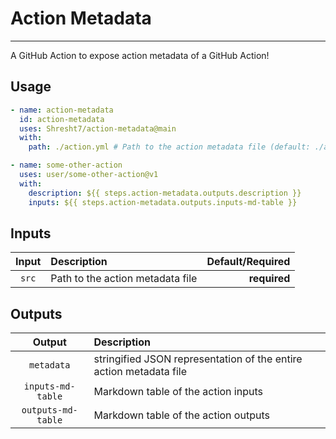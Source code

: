 # Action Metadata
-----------------

<!-- slot: description -->
A GitHub Action to expose action metadata of a GitHub Action!
<!-- /slot -->

## Usage

```yaml
- name: action-metadata
  id: action-metadata
  uses: Shresht7/action-metadata@main
  with:
    path: ./action.yml # Path to the action metadata file (default: ./action.yaml)

- name: some-other-action
  uses: user/some-other-action@v1
  with:
    description: ${{ steps.action-metadata.outputs.description }}
    inputs: ${{ steps.action-metadata.outputs.inputs-md-table }}
```

## Inputs

<!-- slot: inputs -->
| Input | Description                      | Default/Required |
| :---: | :------------------------------- | ---------------: |
| `src` | Path to the action metadata file |     **required** |
<!-- /slot -->

## Outputs

<!-- slot: outputs -->
|       Output       | Description                                                        |
| :----------------: | :----------------------------------------------------------------- |
|     `metadata`     | stringified JSON representation of the entire action metadata file |
|  `inputs-md-table` | Markdown table of the action inputs                                |
| `outputs-md-table` | Markdown table of the action outputs                               |
<!-- /slot -->